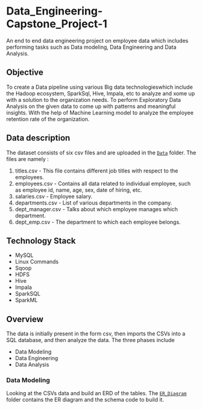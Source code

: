 # Data_Engineering-Capstone_Project-1
An end to end data engineering project on employee data which includes performing tasks such as Data modeling, Data Engineering  and Data Analysis.

## Objective
To create a Data pipeline using various Big data technologieswhich include the Hadoop ecosystem, SparkSql, Hive, Impala, etc to analyze and xome up with a solution to the organization needs. To perform Exploratory Data Analysis on the given data to come up with patterns and meaningful insights. With the help of Machine Learning model to analyze the employee retention rate of the organization.


## Data description

The dataset consists of six csv files and are uploaded in the [`Data`](/Data/) folder.  The files are namely :

1. titles.csv - This file contains different job titles with respect to the employees.
2. employees.csv - Contains all data related to individual employee, such as employee id, name, age, sex, date of hiring, etc.
3. salaries.csv - Employee salary.
4. departments.csv - List of various departments in the company.
5. dept_manager.csv - Talks about which employee manages which department.
6. dept_emp.csv - The department to which each employee belongs.


## Technology Stack

- MySQL
- Linux Commands
- Sqoop
- HDFS
- Hive
- Impala
- SparkSQL
- SparkML


## Overview

The data is initially present in the form csv, then imports the CSVs into a SQL database, and then analyze the data. The three phases include
- Data Modeling
- Data Engineering
- Data Analysis   

### Data Modeling

Looking at the CSVs data and build an ERD of the tables. The [`ER_Diagram`](/ER_Diagram/) folder contains the ER diagram and the schema code to build it.
